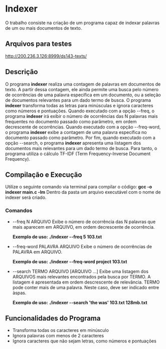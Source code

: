 # Indexer
O trabalho consiste na criação de um programa capaz de indexar palavras de um ou mais documentos de texto. 

## Arquivos para testes
<http://200.236.3.126:8999/ds143-texts/>

## Descrição
O programa **indexer** realiza uma contagem de palavras em documentos de texto. A partir dessa contagem, ele ainda permite uma busca pelo número de ocorrências de uma palavra específica em um documento, ou a seleção de documentos relevantes para um dado termo de busca.
O programa **indexer** transforma todas as letras para minúsculas e ignora caracteres como números e pontuações.
Quando executado com a opção --freq, o programa **indexer** irá exibir o  número de ocorrências das N palavras mais frequentes no documento passado como parâmetro, em ordem decrescente de ocorrências.
Quando executado com a opção --freq-word, o programa **indexer** exibe a contagem de uma palavra específica no documento passado como parâmetro.
Por fim, quando executado com a opção --search, o programa **indexer**  apresenta uma listagem dos documentos mais relevantes para um dado termo de busca. Para tanto, o programa utiliza o cálculo TF-IDF (Term Frequency-Inverse Document Frequency).

## Compilação e Execução
Utilize o seguinte comando via terminal para compilar o código: **gcc -o indexer main.c -lm**
Dentro da pasta um arquivo executável com o nome de indexer será criado.

### Comandos
-  --freq N ARQUIVO
    Exibe o número de ocorrência das N palavras que mais aparecem em ARQUIVO, em
    ordem decrescente de ocorrência.
   
    **Exemplo de uso: ./indexer --freq 5 103.txt**

-  --freq-word PALAVRA ARQUIVO
    Exibe o número de ocorrências de PALAVRA em ARQUIVO.
   
    **Exemplo de uso: ./indexer --freq-word project 103.txt**

-  --search TERMO ARQUIVO [ARQUIVO ...]
    Exibe uma listagem dos ARQUIVOS mais relevantes encontrados pela busca por 
    TERMO. A listagem é apresentada em ordem descrescente de relevância. 
    TERMO pode conter mais de uma palavra. Neste caso, deve ser indicado entre 
    àspas.
   
    **Exemplo de uso: ./indexer --search 'the was' 103.txt 128mb.txt**

## Funcionalidades do Programa
- Transforma todas os caracteres em minúsculo
- Ignora palavras com menos de 2 caracteres
- Ignora caracteres que não sejam letras, como números e pontuações
